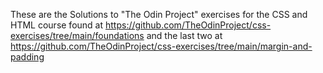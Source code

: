 These are the Solutions to "The Odin Project" exercises for the CSS and HTML course found at https://github.com/TheOdinProject/css-exercises/tree/main/foundations and the last two at https://github.com/TheOdinProject/css-exercises/tree/main/margin-and-padding
